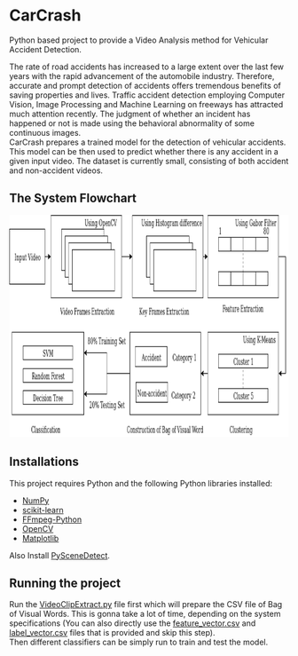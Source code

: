 # CarCrash

Python based project to provide a Video Analysis method for Vehicular Accident Detection.

The rate of road accidents has increased to a large extent over the last few years with the rapid advancement of the automobile industry. Therefore, accurate and prompt detection of accidents offers tremendous benefits of saving properties and lives. Traffic accident detection employing Computer Vision, Image Processing and Machine Learning on freeways has attracted much attention recently. The judgment of whether an incident has happened or not is made using the behavioral abnormality of some continuous images.<br/>
CarCrash prepares a trained model for the detection of vehicular accidents. This model can be then used to predict whether there is any accident in a given input video. The dataset is currently small, consisting of both accident and non-accident videos.
## The System Flowchart

<p align="center">
  <img height="400" src="SystemFlowchart.png">
</p>


## Installations

This project requires Python and the following Python libraries installed:
* [NumPy](https://numpy.org/)
* [scikit-learn](https://scikit-learn.org/stable/)
* [FFmpeg-Python](https://pypi.org/project/ffmpeg-python/)
* [OpenCV](https://opencv.org/)
* [Matplotlib](https://matplotlib.org/)
 
Also Install [PySceneDetect](https://pyscenedetect.readthedocs.io/en/latest/download/).

## Running the project

Run the [VideoClipExtract.py](https://github.com/I-am-aman/CarCrash/blob/master/VideoClipExtract.py) file first which will prepare the CSV file of Bag of Visual Words. This is gonna take a lot of time, depending on the system specifications (You can also directly use the [feature_vector.csv](https://github.com/I-am-aman/CarCrash/blob/master/feature_vector.csv) and [label_vector.csv](https://github.com/I-am-aman/CarCrash/blob/master/label_vector.csv) files that is provided and skip this step).<br/>
Then different classifiers can be simply run to train and test the model.
